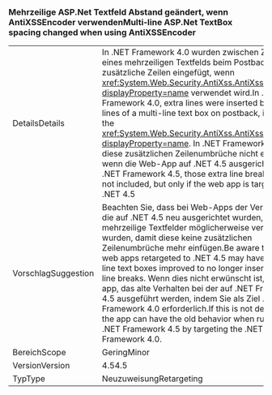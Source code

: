 ### <a name="multi-line-aspnet-textbox-spacing-changed-when-using-antixssencoder"></a><span data-ttu-id="62c07-101">Mehrzeilige ASP.Net Textfeld Abstand geändert, wenn AntiXSSEncoder verwenden</span><span class="sxs-lookup"><span data-stu-id="62c07-101">Multi-line ASP.Net TextBox spacing changed when using AntiXSSEncoder</span></span>

|   |   |
|---|---|
|<span data-ttu-id="62c07-102">Details</span><span class="sxs-lookup"><span data-stu-id="62c07-102">Details</span></span>|<span data-ttu-id="62c07-103">In .NET Framework 4.0 wurden zwischen Zeilen eines mehrzeiligen Textfelds beim Postback zusätzliche Zeilen eingefügt, wenn <xref:System.Web.Security.AntiXss.AntiXssEncoder?displayProperty=name> verwendet wird.</span><span class="sxs-lookup"><span data-stu-id="62c07-103">In .NET Framework 4.0, extra lines were inserted between lines of a multi-line text box on postback, if using the <xref:System.Web.Security.AntiXss.AntiXssEncoder?displayProperty=name>.</span></span> <span data-ttu-id="62c07-104">In .NET Framework 4.5 sind diese zusätzlichen Zeilenumbrüche nicht enthalten, wenn die Web-App auf .NET 4.5 ausgerichtet ist.</span><span class="sxs-lookup"><span data-stu-id="62c07-104">In .NET Framework 4.5, those extra line breaks are not included, but only if the web app is targeting .NET 4.5</span></span>|
|<span data-ttu-id="62c07-105">Vorschlag</span><span class="sxs-lookup"><span data-stu-id="62c07-105">Suggestion</span></span>|<span data-ttu-id="62c07-106">Beachten Sie, dass bei Web-Apps der Version 4.0, die auf .NET 4.5 neu ausgerichtet wurden, mehrzeilige Textfelder möglicherweise verbessert wurden, damit diese keine zusätzlichen Zeilenumbrüche mehr einfügen.</span><span class="sxs-lookup"><span data-stu-id="62c07-106">Be aware that 4.0 web apps retargeted to .NET 4.5 may have multi-line text boxes improved to no longer insert extra line breaks.</span></span> <span data-ttu-id="62c07-107">Wenn dies nicht erwünscht ist, kann die app, das alte Verhalten bei der auf .NET Framework 4.5 ausgeführt werden, indem Sie als Ziel .NET Framework 4.0 erforderlich.</span><span class="sxs-lookup"><span data-stu-id="62c07-107">If this is not desirable, the app  can have the old behavior when running on .NET Framework 4.5 by targeting the .NET Framework 4.0.</span></span>|
|<span data-ttu-id="62c07-108">Bereich</span><span class="sxs-lookup"><span data-stu-id="62c07-108">Scope</span></span>|<span data-ttu-id="62c07-109">Gering</span><span class="sxs-lookup"><span data-stu-id="62c07-109">Minor</span></span>|
|<span data-ttu-id="62c07-110">Version</span><span class="sxs-lookup"><span data-stu-id="62c07-110">Version</span></span>|<span data-ttu-id="62c07-111">4.5</span><span class="sxs-lookup"><span data-stu-id="62c07-111">4.5</span></span>|
|<span data-ttu-id="62c07-112">Typ</span><span class="sxs-lookup"><span data-stu-id="62c07-112">Type</span></span>|<span data-ttu-id="62c07-113">Neuzuweisung</span><span class="sxs-lookup"><span data-stu-id="62c07-113">Retargeting</span></span>|

